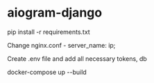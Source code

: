 # aiogram-django

pip install -r requirements.txt

Change nginx.conf - server_name: ip;

Create .env file and add all necessary tokens, db 

docker-compose up --build
